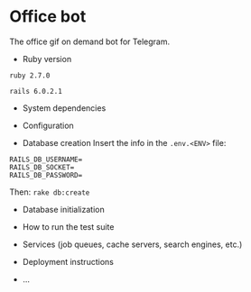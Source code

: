 # Office bot
The office gif on demand bot for Telegram.

* Ruby version

`ruby 2.7.0`

`rails 6.0.2.1`

* System dependencies

* Configuration

* Database creation
Insert the info in the `.env.<ENV>` file:
```
RAILS_DB_USERNAME=
RAILS_DB_SOCKET=
RAILS_DB_PASSWORD=
```

Then:
`rake db:create`

* Database initialization

* How to run the test suite

* Services (job queues, cache servers, search engines, etc.)

* Deployment instructions

* ...
